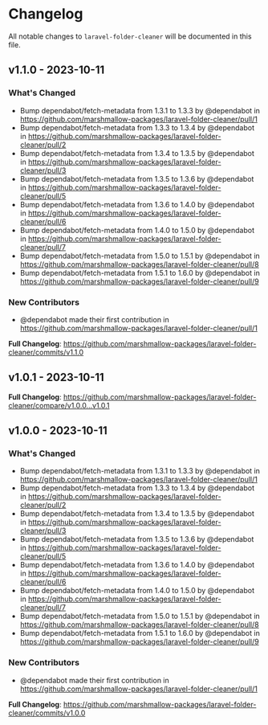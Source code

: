 # Changelog

All notable changes to `laravel-folder-cleaner` will be documented in this file.

## v1.1.0 - 2023-10-11

### What's Changed

- Bump dependabot/fetch-metadata from 1.3.1 to 1.3.3 by @dependabot in https://github.com/marshmallow-packages/laravel-folder-cleaner/pull/1
- Bump dependabot/fetch-metadata from 1.3.3 to 1.3.4 by @dependabot in https://github.com/marshmallow-packages/laravel-folder-cleaner/pull/2
- Bump dependabot/fetch-metadata from 1.3.4 to 1.3.5 by @dependabot in https://github.com/marshmallow-packages/laravel-folder-cleaner/pull/3
- Bump dependabot/fetch-metadata from 1.3.5 to 1.3.6 by @dependabot in https://github.com/marshmallow-packages/laravel-folder-cleaner/pull/5
- Bump dependabot/fetch-metadata from 1.3.6 to 1.4.0 by @dependabot in https://github.com/marshmallow-packages/laravel-folder-cleaner/pull/6
- Bump dependabot/fetch-metadata from 1.4.0 to 1.5.0 by @dependabot in https://github.com/marshmallow-packages/laravel-folder-cleaner/pull/7
- Bump dependabot/fetch-metadata from 1.5.0 to 1.5.1 by @dependabot in https://github.com/marshmallow-packages/laravel-folder-cleaner/pull/8
- Bump dependabot/fetch-metadata from 1.5.1 to 1.6.0 by @dependabot in https://github.com/marshmallow-packages/laravel-folder-cleaner/pull/9

### New Contributors

- @dependabot made their first contribution in https://github.com/marshmallow-packages/laravel-folder-cleaner/pull/1

**Full Changelog**: https://github.com/marshmallow-packages/laravel-folder-cleaner/commits/v1.1.0

## v1.0.1 - 2023-10-11

**Full Changelog**: https://github.com/marshmallow-packages/laravel-folder-cleaner/compare/v1.0.0...v1.0.1

## v1.0.0 - 2023-10-11

### What's Changed

- Bump dependabot/fetch-metadata from 1.3.1 to 1.3.3 by @dependabot in https://github.com/marshmallow-packages/laravel-folder-cleaner/pull/1
- Bump dependabot/fetch-metadata from 1.3.3 to 1.3.4 by @dependabot in https://github.com/marshmallow-packages/laravel-folder-cleaner/pull/2
- Bump dependabot/fetch-metadata from 1.3.4 to 1.3.5 by @dependabot in https://github.com/marshmallow-packages/laravel-folder-cleaner/pull/3
- Bump dependabot/fetch-metadata from 1.3.5 to 1.3.6 by @dependabot in https://github.com/marshmallow-packages/laravel-folder-cleaner/pull/5
- Bump dependabot/fetch-metadata from 1.3.6 to 1.4.0 by @dependabot in https://github.com/marshmallow-packages/laravel-folder-cleaner/pull/6
- Bump dependabot/fetch-metadata from 1.4.0 to 1.5.0 by @dependabot in https://github.com/marshmallow-packages/laravel-folder-cleaner/pull/7
- Bump dependabot/fetch-metadata from 1.5.0 to 1.5.1 by @dependabot in https://github.com/marshmallow-packages/laravel-folder-cleaner/pull/8
- Bump dependabot/fetch-metadata from 1.5.1 to 1.6.0 by @dependabot in https://github.com/marshmallow-packages/laravel-folder-cleaner/pull/9

### New Contributors

- @dependabot made their first contribution in https://github.com/marshmallow-packages/laravel-folder-cleaner/pull/1

**Full Changelog**: https://github.com/marshmallow-packages/laravel-folder-cleaner/commits/v1.0.0
